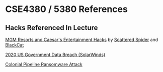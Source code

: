 # CSE4380 / 5380 References

## Hacks Referenced In Lecture
[MGM Resorts and Caesar's Entertainment Hacks](https://www.businessinsider.com/mgm-caesars-las-vegas-casinos-targeted-scattered-spider-hacking-group-2023-9) by [Scattered Spider](https://www.trellix.com/blogs/research/scattered-spider-the-modus-operandi/) and [BlackCat](https://en.wikipedia.org/wiki/BlackCat_(cyber_gang))

[2020 US Government Data Breach (SolarWinds)](https://en.wikipedia.org/wiki/2020_United_States_federal_government_data_breach)

[Colonial Pipeline Ransomware Attack](https://en.wikipedia.org/wiki/Colonial_Pipeline_ransomware_attack)
